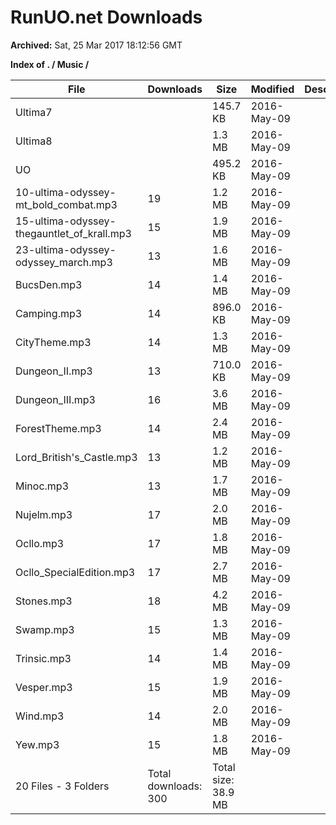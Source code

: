 # RunUO.net Downloads #

**Archived:** Sat, 25 Mar 2017 18:12:56 GMT

**Index of . / Music /**

| File |Downloads |Size |Modified |Description |
| ---- |  ---- |  ---- |  ---- |  ---- |
| Ultima7 | |145.7 KB |2016-May-09 | |
| Ultima8 | |1.3 MB |2016-May-09 | |
| UO | |495.2 KB |2016-May-09 | |
| 10-ultima-odyssey-mt_bold_combat.mp3 |19 |1.2 MB |2016-May-09 | |
| 15-ultima-odyssey-thegauntlet_of_krall.mp3 |15 |1.9 MB |2016-May-09 | |
| 23-ultima-odyssey-odyssey_march.mp3 |13 |1.6 MB |2016-May-09 | |
| BucsDen.mp3 |14 |1.4 MB |2016-May-09 | |
| Camping.mp3 |14 |896.0 KB |2016-May-09 | |
| CityTheme.mp3 |14 |1.3 MB |2016-May-09 | |
| Dungeon_II.mp3 |13 |710.0 KB |2016-May-09 | |
| Dungeon_III.mp3 |16 |3.6 MB |2016-May-09 | |
| ForestTheme.mp3 |14 |2.4 MB |2016-May-09 | |
| Lord_British's_Castle.mp3 |13 |1.2 MB |2016-May-09 | |
| Minoc.mp3 |13 |1.7 MB |2016-May-09 | |
| Nujelm.mp3 |17 |2.0 MB |2016-May-09 | |
| Ocllo.mp3 |17 |1.8 MB |2016-May-09 | |
| Ocllo_SpecialEdition.mp3 |17 |2.7 MB |2016-May-09 | |
| Stones.mp3 |18 |4.2 MB |2016-May-09 | |
| Swamp.mp3 |15 |1.3 MB |2016-May-09 | |
| Trinsic.mp3 |14 |1.4 MB |2016-May-09 | |
| Vesper.mp3 |15 |1.9 MB |2016-May-09 | |
| Wind.mp3 |14 |2.0 MB |2016-May-09 | |
| Yew.mp3 |15 |1.8 MB |2016-May-09 | |
| 20 Files - 3 Folders |Total downloads: 300 |Total size: 38.9 MB | | |
